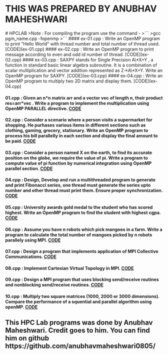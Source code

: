 <h1>THIS WAS PREPARED BY ANUBHAV MAHESHWARI </h1>
# HPCLAB
>Note : For compiling the program use the command -
>```
>gcc pgm_name.cpp -fopenmp
>```
#### ex-01.cpp : Write an OpenMP program to print "Hello World" with thread number and total number of thread used. [CODE](ex-01.cpp)
#### ex-02.cpp : Write an OpenMP program to print message according to even and odd id number of thread. [CODE](ex-02.cpp)
#### ex-03.cpp : SAXPY stands for Single Precision A\*X+Y , a function in standard basic linear algebra subroutine. It is a combination of scalar multiplication and vector addition represented as Z->A\*X+Y. Write an OpenMP program for SAXPY. [CODE](ex-03.cpp)
#### ex-04.cpp : Write an OpenMP program to multiply two 2D matrix and display them. [CODE](ex-04.cpp)

#### 01.cpp : Given an n\*n matrix arr and a vector vec of length n, their product res=arr\*vec . Write a program to implement the multiplication using OpenMP PARALLEL directive. [CODE](01.cpp)
#### 02.cpp : Consider a scenario where a person visits a supermarket for shopping. He purhases various items in different sections such as clothing, gaming, grocery, stationary. Write an OpenMP program to process his bill parallelly in each section and display the final amount to be paid. [CODE](02.cpp)
#### 03.cpp : Consider a person named X on the earth, to find its accurate position on the globe, we require the value of pi. Write a program to compute value of pi function by numerical integration using OpenMP parallel section. [CODE](03.cpp)
#### 04.cpp : Design, Develop and run a multithreaded program to generate and print Fibonacci series, one thread must generate the series upto number and other thread must print them. Ensure proper synchronization. [CODE](04.cpp)
#### 05.cpp : University awards gold medal to the student who has scored highest. Write an OpenMP program to find the student with highest cgpa. [CODE](05.cpp)
#### 06.cpp : Assume you have n robots which pick mangoes in a farm. Write a program to calculate the total number of mangoes picked by n robots parallely using MPI. [CODE](06.cpp)
#### 07.cpp : Design a program that implements application of MPI Collective Communications. [CODE](07.cpp)
#### 08.cpp : Implement Cartesian Virtual Topology in MPI. [CODE](08.cpp)
#### 09.cpp : Design a MPI program that uses blocking send/receive routines and nonblocking send/receive routines. [CODE](09.cpp)
#### 10.cpp : Multiply two square matrices (1000, 2000 or 3000 dimensions). Compare the performance of a squential and parallel algorithm using openMP. [CODE](10.cpp)


<h2>This HPC Lab programs was done by Anubhav Maheshwari. 
Credit goes to him. You can find him on github
https://github.com/anubhavmaheshwari0805/</h2>
